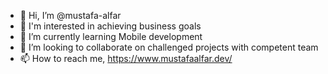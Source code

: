 - 👋 Hi, I’m @mustafa-alfar
- 👀 I'm interested in achieving business goals
- 🌱 I’m currently learning Mobile development
- 💞️ I’m looking to collaborate on challenged projects with competent team
- 📫 How to reach me, https://www.mustafaalfar.dev/

